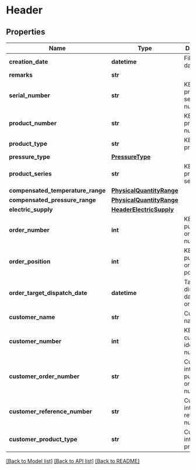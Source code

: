 # Header

## Properties
Name | Type | Description | Notes
------------ | ------------- | ------------- | -------------
**creation_date** | **datetime** | File creation date | [optional] 
**remarks** | **str** |  | [optional] 
**serial_number** | **str** | KELLER product serial number | [optional] 
**product_number** | **str** | KELLER product number | [optional] 
**product_type** | **str** | KELLER product type | [optional] 
**pressure_type** | [**PressureType**](PressureType.md) |  | [optional] 
**product_series** | **str** | KELLER product series | [optional] 
**compensated_temperature_range** | [**PhysicalQuantityRange**](PhysicalQuantityRange.md) |  | [optional] 
**compensated_pressure_range** | [**PhysicalQuantityRange**](PhysicalQuantityRange.md) |  | [optional] 
**electric_supply** | [**HeaderElectricSupply**](HeaderElectricSupply.md) |  | [optional] 
**order_number** | **int** | KELLER purchase order number | [optional] 
**order_position** | **int** | KELLER purchase order position | [optional] 
**order_target_dispatch_date** | **datetime** | Targeted dispatch date of the order | [optional] 
**customer_name** | **str** | Customer name | [optional] 
**customer_number** | **int** | KELLER customer identification number | [optional] 
**customer_order_number** | **str** | Customer internal purchase order number | [optional] 
**customer_reference_number** | **str** | Customer internal reference number | [optional] 
**customer_product_type** | **str** | Customer internal product type | [optional] 

[[Back to Model list]](../README.md#documentation-for-models) [[Back to API list]](../README.md#documentation-for-api-endpoints) [[Back to README]](../README.md)

